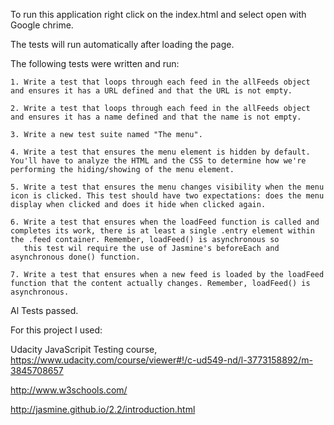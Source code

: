 To run this application right click on the index.html and select open with Google chrime.

The tests will run automatically after loading the page.

The following tests were written and run:

	1. Write a test that loops through each feed in the allFeeds object and ensures it has a URL defined and that the URL is not empty.

	2. Write a test that loops through each feed in the allFeeds object and ensures it has a name defined and that the name is not empty.

	3. Write a new test suite named "The menu".

	4. Write a test that ensures the menu element is hidden by default. You'll have to analyze the HTML and the CSS to determine how we're performing the hiding/showing of the menu element.

	5. Write a test that ensures the menu changes visibility when the menu icon is clicked. This test should have two expectations: does the menu display when clicked and does it hide when clicked again.

	6. Write a test that ensures when the loadFeed function is called and completes its work, there is at least a single .entry element within the .feed container. Remember, loadFeed() is asynchronous so      
	   this test wil require the use of Jasmine's beforeEach and asynchronous done() function.
	   
	7. Write a test that ensures when a new feed is loaded by the loadFeed function that the content actually changes. Remember, loadFeed() is asynchronous.

Al Tests passed.

For this project I used:

Udacity JavaScripit Testing course, https://www.udacity.com/course/viewer#!/c-ud549-nd/l-3773158892/m-3845708657

http://www.w3schools.com/

http://jasmine.github.io/2.2/introduction.html